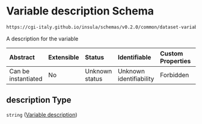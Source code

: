 # Variable description Schema

```txt
https://cgi-italy.github.io/insula/schemas/v0.2.0/common/dataset-variable.schema.json#/properties/description
```

A description for the variable

| Abstract            | Extensible | Status         | Identifiable            | Custom Properties | Additional Properties | Access Restrictions | Defined In                                                                                           |
| :------------------ | :--------- | :------------- | :---------------------- | :---------------- | :-------------------- | :------------------ | :--------------------------------------------------------------------------------------------------- |
| Can be instantiated | No         | Unknown status | Unknown identifiability | Forbidden         | Allowed               | none                | [dataset-variable.schema.json\*](schemas/common/dataset-variable.schema.json) |

## description Type

`string` ([Variable description](dataset-variable-properties-variable-description.md))
